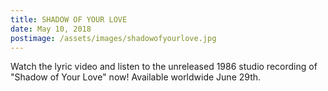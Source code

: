 ```yaml
---
title: SHADOW OF YOUR LOVE
date: May 10, 2018
postimage: /assets/images/shadowofyourlove.jpg
---
```





Watch the lyric video and listen to the unreleased 1986 studio recording of "Shadow of Your Love" now!  Available worldwide June 29th.